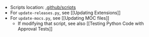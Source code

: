- Scripts location: [.github/scripts](https://github.com/obsidian-community/obsidian-hub/tree/main/.github/scripts)
- For `update-releases.py`, see [[Updating Extensions]]
- For `update-mocs.py`, see [[Updating MOC files]]
    - If modifying that script, see also [[Testing Python Code with Approval Tests]]